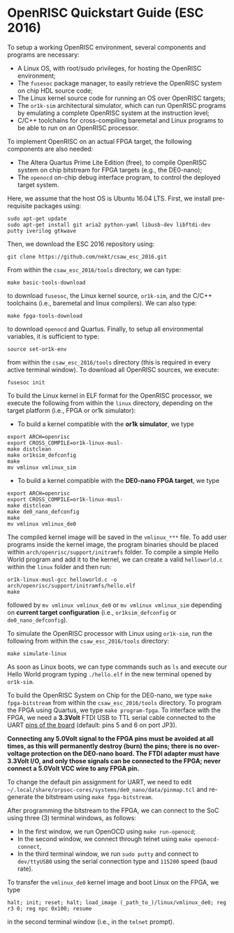 OpenRISC Quickstart Guide (ESC 2016)
====================================

To setup a working OpenRISC environment, several components and programs are necessary:
-   A Linux OS, with root/sudo privileges, for hosting the OpenRISC environment;
-   The `fusesoc` package manager, to easily retrieve the OpenRISC system on chip HDL source code;
-   The Linux kernel source code for running an OS over OpenRISC targets;
-   The `or1k-sim` architectural simulator, which can run OpenRISC programs by emulating a complete OpenRISC system at the instruction level;
-   C/C++ toolchains for cross-compiling baremetal and Linux programs to be able to run on an OpenRISC processor.

To implement OpenRISC on an actual FPGA target, the following components are also needed:
-   The Altera Quartus Prime Lite Edition (free), to compile OpenRISC system on chip bitstream for FPGA targets (e.g., the DE0-nano);
-   The `openocd` on-chip debug interface program, to control the deployed target system.

Here, we assume that the host OS is Ubuntu 16.04 LTS. First, we install pre-requisite packages using:
```Shell
sudo apt-get update
sudo apt-get install git aria2 python-yaml libusb-dev libftdi-dev putty iverilog gtkwave
```
Then, we download the ESC 2016 repository using:
```Shell
git clone https://github.com/nekt/csaw_esc_2016.git
```
From within the `csaw_esc_2016/tools` directory, we can type:
```Shell
make basic-tools-download
```
to download `fusesoc`, the Linux kernel source, `or1k-sim`, and the C/C++ toolchains (i.e., baremetal and linux compilers). We can also type:
```Shell
make fpga-tools-download
```
to download `openocd` and Quartus. Finally, to setup all environmental variables, it is sufficient to type:
```Shell
source set-or1k-env
```
from within the `csaw_esc_2016/tools` directory (this is required in every active terminal window). To download all OpenRISC sources, we execute:
```Shell
fusesoc init
```

To build the Linux kernel in ELF format for the OpenRISC processor, we execute the following from within the `linux` directory, depending on the target platform (i.e., FPGA or or1k simulator):
-   To build a kernel compatible with the **or1k simulator**, we type
```Shell
export ARCH=openrisc
export CROSS_COMPILE=or1k-linux-musl-
make distclean
make or1ksim_defconfig
make
mv vmlinux vmlinux_sim
```
-   To build a kernel compatible with the **DE0-nano FPGA target**, we type
```Shell
export ARCH=openrisc
export CROSS_COMPILE=or1k-linux-musl-
make distclean
make de0_nano_defconfig
make
mv vmlinux vmlinux_de0
```
The compiled kernel image will be saved in the `vmlinux_***` file. To add user programs inside the kernel image, the program binaries should be placed within `arch/openrisc/support/initramfs` folder. To compile a simple Hello World program and add it to the kernel, we can create a valid `helloworld.c` within the `linux` folder and then run:
```Shell
or1k-linux-musl-gcc helloworld.c -o arch/openrisc/support/initramfs/hello.elf
make
```
followed by `mv vmlinux vmlinux_de0` or `mv vmlinux vmlinux_sim` depending on **current target configuration** (i.e., `or1ksim_defconfig` or `de0_nano_defconfig`).

To simulate the OpenRISC processor with Linux using `or1k-sim`, run the following from within the `csaw_esc_2016/tools` directory:
```Shell
make simulate-linux
```
As soon as Linux boots, we can type commands such as `ls` and execute our Hello World program typing `./hello.elf` in the new terminal opened by `or1k-sim`.

To build the OpenRISC System on Chip for the DE0-nano, we type `make fpga-bitstream` from within the `csaw_esc_2016/tools` directory. To program the FPGA using Quartus, we type `make program-fpga`. To interface with the FPGA, we need a **3.3Volt** FTDI USB to TTL serial cable connected to the UART [pins of the board](https://sites.google.com/site/fpgaandco/de0-nano-pinout) (default: pins 5 and 6 on port JP3).  

**Connecting any 5.0Volt signal to the FPGA pins must be avoided at all times, as this will permanently destroy (burn) the pins; there is no over-voltage protection on the DE0-nano board. The FTDI adapter must have 3.3Volt I/O, and only those signals can be connected to the FPGA; never connect a 5.0Volt VCC wire to any FPGA pin.** 

To change the default pin assignment for UART, we need to edit `~/.local/share/orpsoc-cores/systems/de0_nano/data/pinmap.tcl` and re-generate the bitstream using `make fpga-bitstream`.

After programming the bitstream to the FPGA, we can connect to the SoC using three (3) terminal windows, as follows: 
-   In the first window, we run OpenOCD using `make run-openocd`; 
-   In the second window, we connect through telnet using `make openocd-connect`, 
-   In the third terminal window, we run `sudo putty` and connect to `dev/ttyUSB0` using the serial connection type and `115200` speed (baud rate). 

To transfer the `vmlinux_de0` kernel image and boot Linux on the FPGA, we type 
```Shell
halt; init; reset; halt; load_image (_path_to_)/linux/vmlinux_de0; reg r3 0; reg npc 0x100; resume
``` 
in the second terminal window (i.e., in the `telnet` prompt).
